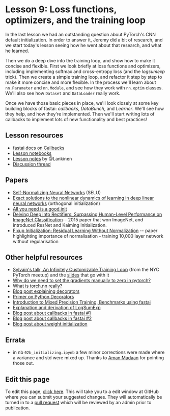# Lesson 9: Loss functions, optimizers, and the training loop

In the last lesson we had an outstanding question about PyTorch's CNN default initialization. In order to answer it, Jeremy did a bit of research, and we start today's lesson seeing how he went about that research, and what he learned.

Then we do a deep dive into the training loop, and show how to make it concise and flexible. First we look briefly at loss functions and optimizers, including implementing softmax and cross-entropy loss (and the *logsumexp* trick). Then we create a simple training loop, and refactor it step by step to make it more concise and more flexible. In the process we'll learn about `nn.Parameter` and `nn.Module`, and see how they work with `nn.optim` classes. We'll also see how `Dataset` and `DataLoader` really work.

Once we have those basic pieces in place, we'll look closely at some key building blocks of fastai: *callbacks*, *DataBunch*, and *Learner*. We'll see how they help, and how they're implemented. Then we'll start writing lots of callbacks to implement lots of new functionality and best practices!

## Lesson resources

- [fastai docs on Callbacks](https://docs.fast.ai/callbacks.html)
- [Lesson notebooks](https://github.com/fastai/course-v3/tree/master/nbs/dl2)
- [Lesson notes](https://medium.com/@lankinen/fast-ai-lesson-9-notes-part-2-v3-ca046a1a62ef) by @Lankinen
- [Discussion thread](https://forums.fast.ai/t/lesson-9-discussion-wiki-2019/41969/16)

## Papers
- [Self-Normalizing Neural Networks](https://arxiv.org/abs/1706.02515) (SELU)
- [Exact solutions to the nonlinear dynamics of learning in deep linear neural networks](https://arxiv.org/abs/1312.6120) (orthogonal initialization)
- [All you need is a good init](https://arxiv.org/abs/1511.06422)
- [Delving Deep into Rectifiers: Surpassing Human-Level Performance on ImageNet Classification](https://arxiv.org/abs/1502.01852)-- 2015 paper that won ImageNet, and introduced ResNet and Kaiming Initialization.
- [Fixup Initialization: Residual Learning Without Normalization](https://arxiv.org/abs/1901.09321) -- paper highlighting importance of normalisation - training 10,000 layer network without regularisation

## Other helpful resources

- [Sylvain's talk, An Infinitely Customizable Training Loop](https://www.youtube.com/watch?v=roc-dOSeehM) (from the NYC PyTorch meetup) and the [slides](https://drive.google.com/open?id=1eWWpyHeENyNNCVTtblX2Jm02WZWw-Kes) that go with it
- [Why do we need to set the gradients manually to zero in pytorch?](https://discuss.pytorch.org/t/why-do-we-need-to-set-the-gradients-manually-to-zero-in-pytorch/4903)
- [What is torch.nn really?](https://pytorch.org/tutorials/beginner/nn_tutorial.html)
- [Blog post explaining decorators](https://pouannes.github.io/blog/decorators/)
- [Primer on Python Decorators](https://realpython.com/primer-on-python-decorators/)
- [Introduction to Mixed Precision Training, Benchmarks using fastai](https://hackernoon.com/rtx-2080ti-vs-gtx-1080ti-fastai-mixed-precision-training-comparisons-on-cifar-100-761d8f615d7f)
- [Explanation and derivation of LogSumExp](https://blog.feedly.com/tricks-of-the-trade-logsumexp/)
- [Blog post about callbacks in fastai #1](https://pouannes.github.io/blog/callbacks-fastai/)
- [Blog post about callbacks in fastai #2](https://medium.com/@edwardeasling/implementing-callbacks-in-fast-ai-1c23de25b6eb)
- [Blog post about weight initialization](https://madaan.github.io/init/)

## Errata

* in nb `02b_initializing.ipynb` a few minor corrections were made where a variance and std were mixed up. Thanks to [Aman Madaan](https://madaan.github.io/init) for pointing those out.

## Edit this page

To edit this page, [click here](https://github.com/fastai/course-v3/edit/master/files/dl-2019/notes/notes-2-9.md). This will take you to a edit window at GitHub where you can submit your suggested changes. They will automatically be turned in to a [pull request](https://help.github.com/articles/about-pull-requests/) which will be reviewed by an admin prior to publication.

